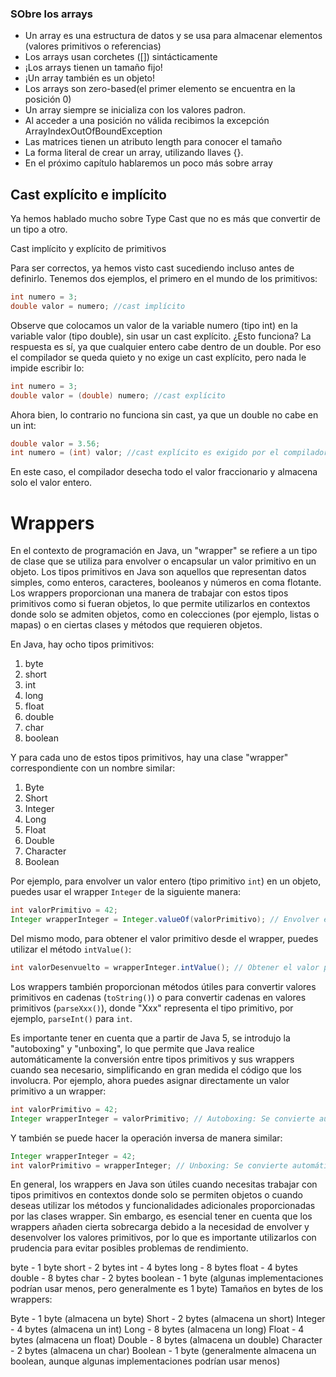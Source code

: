 ### SObre los arrays
+ Un array es una estructura de datos y se usa para almacenar elementos (valores primitivos o referencias)
+ Los arrays usan corchetes ([]) sintácticamente
+ ¡Los arrays tienen un tamaño fijo!
+ ¡Un array también es un objeto!
+ Los arrays son zero-based(el primer elemento se encuentra en la posición 0)
+ Un array siempre se inicializa con los valores padron.
+ Al acceder a una posición no válida recibimos la excepción ArrayIndexOutOfBoundException
+ Las matrices tienen un atributo length para conocer el tamaño
+ La forma literal de crear un array, utilizando llaves {}.
+ En el próximo capítulo hablaremos un poco más sobre array

## Cast explícito e implícito


Ya hemos hablado mucho sobre Type Cast que no es más que convertir de un tipo a otro.

Cast implícito y explícito de primitivos

Para ser correctos, ya hemos visto cast sucediendo incluso antes de definirlo. Tenemos dos ejemplos, el primero en el mundo de los primitivos:
```java
int numero = 3;
double valor = numero; //cast implícito
```
Observe que colocamos un valor de la variable numero (tipo int) en la variable valor (tipo double), sin usar un cast explícito. ¿Esto funciona? La respuesta es sí, ya que cualquier entero cabe dentro de un double. Por eso el compilador se queda quieto y no exige un cast explícito, pero nada le impide escribir lo:
```java
int numero = 3;
double valor = (double) numero; //cast explícito
```
Ahora bien, lo contrario no funciona sin cast, ya que un double no cabe en un int:
```java
double valor = 3.56;
int numero = (int) valor; //cast explícito es exigido por el compilador
```
En este caso, el compilador desecha todo el valor fraccionario y almacena solo el valor entero.

# Wrappers
En el contexto de programación en Java, un "wrapper" se refiere a un tipo de clase que se utiliza para envolver o encapsular un valor primitivo en un objeto. Los tipos primitivos en Java son aquellos que representan datos simples, como enteros, caracteres, booleanos y números en coma flotante. Los wrappers proporcionan una manera de trabajar con estos tipos primitivos como si fueran objetos, lo que permite utilizarlos en contextos donde solo se admiten objetos, como en colecciones (por ejemplo, listas o mapas) o en ciertas clases y métodos que requieren objetos.

En Java, hay ocho tipos primitivos:

1. byte
2. short
3. int
4. long
5. float
6. double
7. char
8. boolean

Y para cada uno de estos tipos primitivos, hay una clase "wrapper" correspondiente con un nombre similar:

1. Byte
2. Short
3. Integer
4. Long
5. Float
6. Double
7. Character
8. Boolean

Por ejemplo, para envolver un valor entero (tipo primitivo `int`) en un objeto, puedes usar el wrapper `Integer` de la siguiente manera:

```java
int valorPrimitivo = 42;
Integer wrapperInteger = Integer.valueOf(valorPrimitivo); // Envolver en el wrapper Integer
```

Del mismo modo, para obtener el valor primitivo desde el wrapper, puedes utilizar el método `intValue()`:

```java
int valorDesenvuelto = wrapperInteger.intValue(); // Obtener el valor primitivo desde el wrapper Integer
```

Los wrappers también proporcionan métodos útiles para convertir valores primitivos en cadenas (`toString()`) o para convertir cadenas en valores primitivos (`parseXxx()`), donde "Xxx" representa el tipo primitivo, por ejemplo, `parseInt()` para `int`.

Es importante tener en cuenta que a partir de Java 5, se introdujo la "autoboxing" y "unboxing", lo que permite que Java realice automáticamente la conversión entre tipos primitivos y sus wrappers cuando sea necesario, simplificando en gran medida el código que los involucra. Por ejemplo, ahora puedes asignar directamente un valor primitivo a un wrapper:

```java
int valorPrimitivo = 42;
Integer wrapperInteger = valorPrimitivo; // Autoboxing: Se convierte automáticamente a Integer
```

Y también se puede hacer la operación inversa de manera similar:

```java
Integer wrapperInteger = 42;
int valorPrimitivo = wrapperInteger; // Unboxing: Se convierte automáticamente a int
```

En general, los wrappers en Java son útiles cuando necesitas trabajar con tipos primitivos en contextos donde solo se permiten objetos o cuando deseas utilizar los métodos y funcionalidades adicionales proporcionadas por las clases wrapper. Sin embargo, es esencial tener en cuenta que los wrappers añaden cierta sobrecarga debido a la necesidad de envolver y desenvolver los valores primitivos, por lo que es importante utilizarlos con prudencia para evitar posibles problemas de rendimiento.

byte - 1 byte
short - 2 bytes
int - 4 bytes
long - 8 bytes
float - 4 bytes
double - 8 bytes
char - 2 bytes
boolean - 1 byte (algunas implementaciones podrían usar menos, pero generalmente es 1 byte)
Tamaños en bytes de los wrappers:

Byte - 1 byte (almacena un byte)
Short - 2 bytes (almacena un short)
Integer - 4 bytes (almacena un int)
Long - 8 bytes (almacena un long)
Float - 4 bytes (almacena un float)
Double - 8 bytes (almacena un double)
Character - 2 bytes (almacena un char)
Boolean - 1 byte (generalmente almacena un boolean, aunque algunas implementaciones podrían usar menos)
